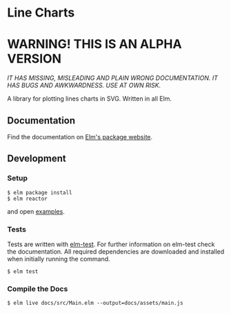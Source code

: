 # Line Charts


# WARNING! THIS IS AN ALPHA VERSION

*IT HAS MISSING, MISLEADING AND PLAIN WRONG DOCUMENTATION.*
*IT HAS BUGS AND AWKWARDNESS.*
*USE AT OWN RISK.*

A library for plotting lines charts in SVG. Written in all Elm.


## Documentation

Find the documentation on [Elm's package website](http://package.elm-lang.org/packages/terezka/elm-charts/latest).

## Development

### Setup

```shell
$ elm package install
$ elm reactor
```

and open [examples](https://localhost:8000/examples).

### Tests

Tests are written with [elm-test](https://github.com/elm-community/elm-test).
For further information on elm-test check the documentation.
All required dependencies are downloaded and installed when initially running the command.

```shell
$ elm test
```

### Compile the Docs

```shell
$ elm live docs/src/Main.elm --output=docs/assets/main.js
```
